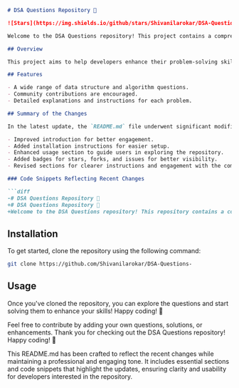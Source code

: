 ```markdown
# DSA Questions Repository 🎉

![Stars](https://img.shields.io/github/stars/Shivanilarokar/DSA-Questions-?style=social) ![Forks](https://img.shields.io/github/forks/Shivanilarokar/DSA-Questions-?style=social) ![Issues](https://img.shields.io/github/issues/Shivanilarokar/DSA-Questions-)

Welcome to the DSA Questions repository! This project contains a comprehensive collection of data structure and algorithm questions designed to help you master coding interviews and improve your problem-solving skills.

## Overview

This project aims to help developers enhance their problem-solving skills through practical exercises and community-driven contributions.

## Features

- A wide range of data structure and algorithm questions.
- Community contributions are encouraged.
- Detailed explanations and instructions for each problem.

## Summary of the Changes

In the latest update, the `README.md` file underwent significant modifications to enhance clarity and engagement. Key changes include:

- Improved introduction for better engagement.
- Added installation instructions for easier setup.
- Enhanced usage section to guide users in exploring the repository.
- Added badges for stars, forks, and issues for better visibility.
- Revised sections for clearer instructions and engagement with the community.

### Code Snippets Reflecting Recent Changes

```diff
-# DSA Questions Repository 🤖
+# DSA Questions Repository 🎉
+Welcome to the DSA Questions repository! This repository contains a collection of data structure and algorithm questions designed to help you master coding interviews and improve your problem-solving skills.
```

## Installation

To get started, clone the repository using the following command:

```bash
git clone https://github.com/Shivanilarokar/DSA-Questions-
```

## Usage

Once you've cloned the repository, you can explore the questions and start solving them to enhance your skills! Happy coding! 🚀

Feel free to contribute by adding your own questions, solutions, or enhancements. Thank you for checking out the DSA Questions repository! Happy coding! 🚀

This README.md has been crafted to reflect the recent changes while maintaining a professional and engaging tone. It includes essential sections and code snippets that highlight the updates, ensuring clarity and usability for developers interested in the repository.
```